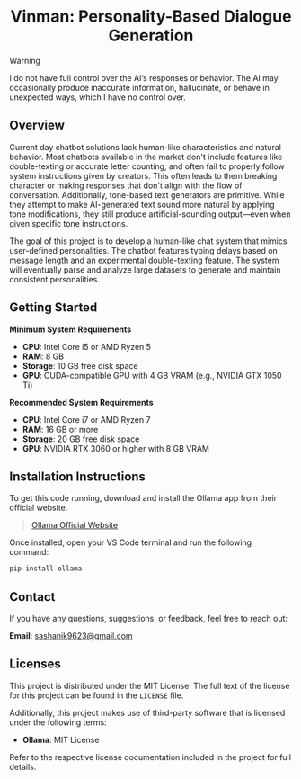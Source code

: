 <h1 align="center">Vinman: Personality-Based Dialogue Generation</h1>

> [!WARNING]
> I do not have full control over the AI’s responses or behavior. The AI may occasionally produce inaccurate information, hallucinate, or behave in unexpected ways, which I have no control over.

</div>

## Overview

Current day chatbot solutions lack human-like characteristics and natural behavior. Most chatbots available in the market don't include features like double-texting or accurate letter counting, and often fail to properly follow system instructions given by creators. This often leads to them breaking character or making responses that don't align with the flow of conversation. Additionally, tone-based text generators are primitive. While they attempt to make AI-generated text sound more natural by applying tone modifications, they still produce artificial-sounding output—even when given specific tone instructions.

The goal of this project is to develop a human-like chat system that mimics user-defined personalities. The chatbot features typing delays based on message length and an experimental double-texting feature. The system will eventually parse and analyze large datasets to generate and maintain consistent personalities.

## Getting Started

**Minimum System Requirements**

- **CPU**: Intel Core i5 or AMD Ryzen 5  
- **RAM**: 8 GB  
- **Storage**: 10 GB free disk space  
- **GPU**: CUDA-compatible GPU with 4 GB VRAM (e.g., NVIDIA GTX 1050 Ti)  

**Recommended System Requirements**

- **CPU**: Intel Core i7 or AMD Ryzen 7  
- **RAM**: 16 GB or more  
- **Storage**: 20 GB free disk space  
- **GPU**: NVIDIA RTX 3060 or higher with 8 GB VRAM  

## Installation Instructions

To get this code running, download and install the Ollama app from their official website.

>[Ollama Official Website](https://ollama.com/)

Once installed, open your VS Code terminal and run the following command:
```bash
pip install ollama
```

## Contact

If you have any questions, suggestions, or feedback, feel free to reach out:

**Email**: [sashanik9623@gmail.com](mailto:sashanik9623@gmail.com)

## Licenses

This project is distributed under the MIT License. The full text of the license for this project can be found in the `LICENSE` file.

Additionally, this project makes use of third-party software that is licensed under the following terms:

- **Ollama**: MIT License

Refer to the respective license documentation included in the project for full details.
